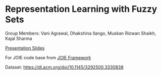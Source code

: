 # Representation Learning with Fuzzy Sets

Group Members: Vani Agrawal, Dhakshina Ilango, Muskan Rizwan Shaikh, Kajal Sharma

[Presentation Slides](https://docs.google.com/presentation/d/171ITUUa0ZgR6VGi0SJCkuilevPlmW8e-YbnuBDyfW2A/edit?usp=sharing)

For JOIE code base from [JOIE Framework](https://github.com/JunhengH/joie-kdd19)

Dataset: https://dl.acm.org/doi/10.1145/3292500.3330838
